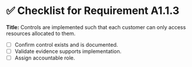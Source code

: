 # ✅ Checklist for Requirement A1.1.3

**Title:** Controls are implemented such that each customer can only access resources allocated to them.

- [ ] Confirm control exists and is documented.
- [ ] Validate evidence supports implementation.
- [ ] Assign accountable role.
